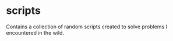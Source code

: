 # scripts
Contains a collection of random scripts created to solve problems I encountered in the wild.
